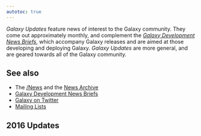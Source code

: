 ```yaml
---
autotoc: true
---
```

<div class='right'></div>

*Galaxy Updates* feature news of interest to the Galaxy community.  They come out approximately monthly, and complement the *[Galaxy Development News Briefs](../DevNewsBriefs)*, which accompany Galaxy releases and are aimed at those developing and deploying Galaxy.  *Galaxy Updates* are more general, and are geared towards all of the Galaxy community.

## See also
* The [/News](/News) and the [News Archive](../News/Archive)
* [Galaxy Development News Briefs](../DevNewsBriefs)
* [Galaxy on Twitter](../GalaxyOnTwitter)
* [Mailing Lists](../MailingLists)

## 2016 Updates

<div class='newsItemList'>
